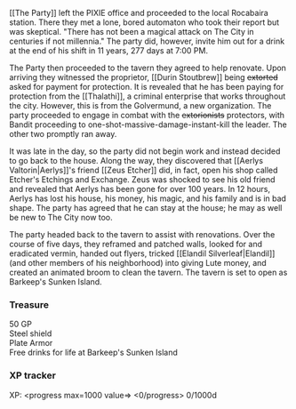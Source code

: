 [[The Party]] left the PIXIE office and proceeded to the local Rocabaira station.  There they met a lone, bored automaton who took their report but was skeptical.  "There has not been a magical attack on The City in centuries if not millennia."  The party did, however, invite him out for a drink at the end of his shift in 11 years, 277 days at 7:00 PM.

The Party then proceeded to the tavern they agreed to help renovate.  Upon arriving they witnessed the proprietor, [[Durin Stoutbrew]] being ~~extorted~~ asked for payment for protection.  It is revealed that he has been paying for protection from the [[Thalathi]], a criminal enterprise that works throughout the city.  However, this is from the Golvermund, a new organization.  The party proceeded to engage in combat with the ~~extorionists~~ protectors, with Bandit proceeding to one-shot-massive-damage-instant-kill the leader.  The other two promptly ran away.

It was late in the day, so the party did not begin work and instead decided to go back to the house.  Along the way, they discovered that [[Aerlys Valtorin|Aerlys]]'s friend [[Zeus Etcher]] did, in fact, open his shop called Etcher's Etchings and Exchange.  Zeus was shocked to see his old friend and revealed that Aerlys has been gone for over 100 years.  In 12 hours, Aerlys has lost his house, his money, his magic, and his family and is in bad shape. The party has agreed that he can stay at the house; he may as well be new to The City now too.

The party headed back to the tavern to assist with renovations.  Over the course of five days, they reframed and patched walls, looked for and eradicated vermin, handed out flyers, tricked [[Elandil Silverleaf|Elandil]] (and other members of his neighborhood) into giving Lute money, and created an animated broom to clean the tavern.  The tavern is set to open as Barkeep's Sunken Island.

### Treasure
50 GP  
Steel shield  
Plate Armor  
Free drinks for life at Barkeep's Sunken Island

### XP tracker

XP: <progress max=1000 value=> <0/progress> 0/1000d

